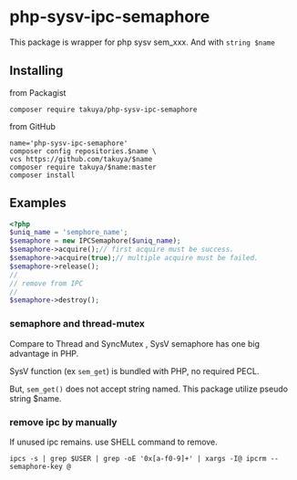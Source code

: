 # php-sysv-ipc-semaphore

This package is wrapper for php sysv sem_xxx. And with `string $name`

## Installing

from Packagist

```shell
composer require takuya/php-sysv-ipc-semaphore
```

from GitHub

```shell
name='php-sysv-ipc-semaphore'
composer config repositories.$name \
vcs https://github.com/takuya/$name  
composer require takuya/$name:master
composer install
```

## Examples

```php
<?php
$uniq_name = 'semphore_name';
$semaphore = new IPCSemaphore($uniq_name);
$semaphore->acquire();// first acquire must be success.
$semaphore->acquire(true);// multiple acquire must be failed.
$semaphore->release();
//
// remove from IPC
//
$semaphore->destroy();
```

### semaphore and thread-mutex

Compare to Thread and SyncMutex , SysV semaphore has one big advantage in PHP.

SysV function (ex `sem_get`) is bundled with PHP, no required PECL.

But, `sem_get()` does not accept string named. This package utilize pseudo string $name.  

### remove ipc by manually

If unused ipc remains. use SHELL command to remove.

```shell
ipcs -s | grep $USER | grep -oE '0x[a-f0-9]+' | xargs -I@ ipcrm --semaphore-key @
```




